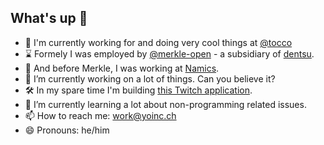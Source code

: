 ## What's up 👋

- 💼 I'm currently working for and doing very cool things at [@tocco](https://github.com/tocco)
- ⌛ Formely I was employed by [@merkle-open](https://github.com/merkle-open) - a subsidiary of [dentsu](https://www.dentsu.com/).
- 🦖 And before Merkle, I was working at [Namics](https://www.consultancy.eu/news/2028/dentsu-aegis-merkle-buys-digital-agency-in-switzerland-and-germany).
- 🔭 I’m currently working on a lot of things. Can you believe it?
- 🛠️ In my spare time I'm building [this Twitch application](https://github.com/yoinc-development/twitch_assistant).
- 🌱 I’m currently learning a lot about non-programming related issues. 
- 📫 How to reach me: work@yoinc.ch
- 😄 Pronouns: he/him
